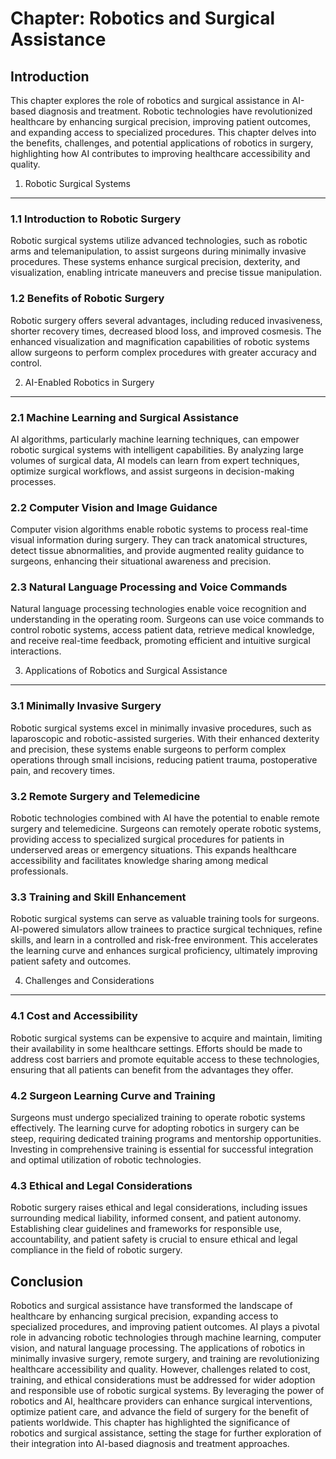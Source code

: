 Chapter: Robotics and Surgical Assistance
=========================================

Introduction
------------

This chapter explores the role of robotics and surgical assistance in AI-based diagnosis and treatment. Robotic technologies have revolutionized healthcare by enhancing surgical precision, improving patient outcomes, and expanding access to specialized procedures. This chapter delves into the benefits, challenges, and potential applications of robotics in surgery, highlighting how AI contributes to improving healthcare accessibility and quality.

1. Robotic Surgical Systems
---------------------------

### 1.1 Introduction to Robotic Surgery

Robotic surgical systems utilize advanced technologies, such as robotic arms and telemanipulation, to assist surgeons during minimally invasive procedures. These systems enhance surgical precision, dexterity, and visualization, enabling intricate maneuvers and precise tissue manipulation.

### 1.2 Benefits of Robotic Surgery

Robotic surgery offers several advantages, including reduced invasiveness, shorter recovery times, decreased blood loss, and improved cosmesis. The enhanced visualization and magnification capabilities of robotic systems allow surgeons to perform complex procedures with greater accuracy and control.

2. AI-Enabled Robotics in Surgery
---------------------------------

### 2.1 Machine Learning and Surgical Assistance

AI algorithms, particularly machine learning techniques, can empower robotic surgical systems with intelligent capabilities. By analyzing large volumes of surgical data, AI models can learn from expert techniques, optimize surgical workflows, and assist surgeons in decision-making processes.

### 2.2 Computer Vision and Image Guidance

Computer vision algorithms enable robotic systems to process real-time visual information during surgery. They can track anatomical structures, detect tissue abnormalities, and provide augmented reality guidance to surgeons, enhancing their situational awareness and precision.

### 2.3 Natural Language Processing and Voice Commands

Natural language processing technologies enable voice recognition and understanding in the operating room. Surgeons can use voice commands to control robotic systems, access patient data, retrieve medical knowledge, and receive real-time feedback, promoting efficient and intuitive surgical interactions.

3. Applications of Robotics and Surgical Assistance
---------------------------------------------------

### 3.1 Minimally Invasive Surgery

Robotic surgical systems excel in minimally invasive procedures, such as laparoscopic and robotic-assisted surgeries. With their enhanced dexterity and precision, these systems enable surgeons to perform complex operations through small incisions, reducing patient trauma, postoperative pain, and recovery times.

### 3.2 Remote Surgery and Telemedicine

Robotic technologies combined with AI have the potential to enable remote surgery and telemedicine. Surgeons can remotely operate robotic systems, providing access to specialized surgical procedures for patients in underserved areas or emergency situations. This expands healthcare accessibility and facilitates knowledge sharing among medical professionals.

### 3.3 Training and Skill Enhancement

Robotic surgical systems can serve as valuable training tools for surgeons. AI-powered simulators allow trainees to practice surgical techniques, refine skills, and learn in a controlled and risk-free environment. This accelerates the learning curve and enhances surgical proficiency, ultimately improving patient safety and outcomes.

4. Challenges and Considerations
--------------------------------

### 4.1 Cost and Accessibility

Robotic surgical systems can be expensive to acquire and maintain, limiting their availability in some healthcare settings. Efforts should be made to address cost barriers and promote equitable access to these technologies, ensuring that all patients can benefit from the advantages they offer.

### 4.2 Surgeon Learning Curve and Training

Surgeons must undergo specialized training to operate robotic systems effectively. The learning curve for adopting robotics in surgery can be steep, requiring dedicated training programs and mentorship opportunities. Investing in comprehensive training is essential for successful integration and optimal utilization of robotic technologies.

### 4.3 Ethical and Legal Considerations

Robotic surgery raises ethical and legal considerations, including issues surrounding medical liability, informed consent, and patient autonomy. Establishing clear guidelines and frameworks for responsible use, accountability, and patient safety is crucial to ensure ethical and legal compliance in the field of robotic surgery.

Conclusion
----------

Robotics and surgical assistance have transformed the landscape of healthcare by enhancing surgical precision, expanding access to specialized procedures, and improving patient outcomes. AI plays a pivotal role in advancing robotic technologies through machine learning, computer vision, and natural language processing. The applications of robotics in minimally invasive surgery, remote surgery, and training are revolutionizing healthcare accessibility and quality. However, challenges related to cost, training, and ethical considerations must be addressed for wider adoption and responsible use of robotic surgical systems. By leveraging the power of robotics and AI, healthcare providers can enhance surgical interventions, optimize patient care, and advance the field of surgery for the benefit of patients worldwide. This chapter has highlighted the significance of robotics and surgical assistance, setting the stage for further exploration of their integration into AI-based diagnosis and treatment approaches.
